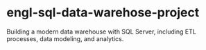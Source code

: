 # engl-sql-data-warehose-project
Building a modern data warehouse with SQL Server, including ETL processes, data modeling, and analytics.
